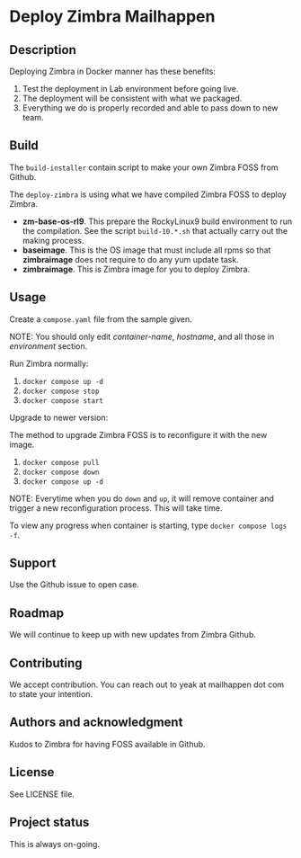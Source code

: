 # Deploy Zimbra Mailhappen

## Description
Deploying Zimbra in Docker manner has these benefits:
1. Test the deployment in Lab environment before going live.
2. The deployment will be consistent with what we packaged.
3. Everything we do is properly recorded and able to pass down to new team.

## Build

The `build-installer` contain script to make your own Zimbra FOSS from Github.

The `deploy-zimbra` is using what we have compiled Zimbra FOSS to deploy Zimbra.

- **zm-base-os-rl9**. This prepare the RockyLinux9 build environment to run the compilation. See the script `build-10.*.sh` that actually carry out the making process.
- **baseimage**. This is the OS image that must include all rpms so that **zimbraimage** does not require to do any yum update task.
- **zimbraimage**. This is Zimbra image for you to deploy Zimbra.

## Usage
Create a `compose.yaml` file from the sample given.

NOTE:
You should only edit *container-name*, *hostname*, and all those in *environment* section.

Run Zimbra normally:

1. `docker compose up -d`
2. `docker compose stop`
3. `docker compose start`

Upgrade to newer version:

The method to upgrade Zimbra FOSS is to reconfigure it with the new image.

1. `docker compose pull`
2. `docker compose down`
3. `docker compose up -d`

NOTE:
Everytime when you do `down` and `up`, it will remove container and trigger a new reconfiguration process. This will take time.

To view any progress when container is starting, type `docker compose logs -f`.

## Support
Use the Github issue to open case.

## Roadmap
We will continue to keep up with new updates from Zimbra Github.

## Contributing
We accept contribution. You can reach out to yeak at mailhappen dot com to state your intention.

## Authors and acknowledgment
Kudos to Zimbra for having FOSS available in Github.

## License
See LICENSE file.

## Project status
This is always on-going.
